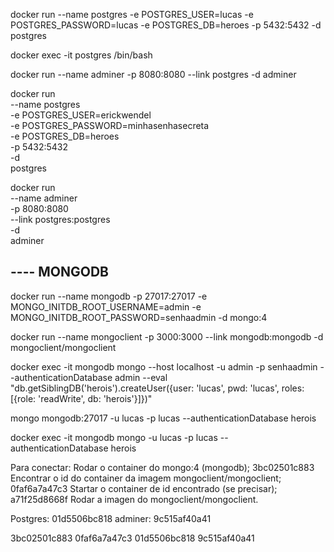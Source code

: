 docker run --name postgres -e POSTGRES_USER=lucas -e POSTGRES_PASSWORD=lucas -e POSTGRES_DB=heroes -p 5432:5432 -d postgres

docker exec -it postgres /bin/bash

docker run --name adminer -p 8080:8080 --link postgres -d adminer



docker run \
    --name postgres \
    -e POSTGRES_USER=erickwendel \
    -e POSTGRES_PASSWORD=minhasenhasecreta \
    -e POSTGRES_DB=heroes \
    -p 5432:5432 \
    -d \
    postgres

docker run \
    --name adminer \
    -p 8080:8080 \
    --link postgres:postgres \
    -d \
    adminer

## ---- MONGODB
docker run --name mongodb -p 27017:27017 -e MONGO_INITDB_ROOT_USERNAME=admin -e MONGO_INITDB_ROOT_PASSWORD=senhaadmin -d mongo:4

docker run --name mongoclient -p 3000:3000 --link mongodb:mongodb -d mongoclient/mongoclient

docker exec -it mongodb mongo --host localhost -u admin -p senhaadmin --authenticationDatabase admin --eval "db.getSiblingDB('herois').createUser({user: 'lucas', pwd: 'lucas', roles: [{role: 'readWrite', db: 'herois'}]})"

 mongo mongodb:27017  -u lucas -p lucas --authenticationDatabase herois

 docker exec -it mongodb mongo -u lucas -p lucas --authenticationDatabase herois

Para conectar:
Rodar o container do mongo:4 (mongodb); 3bc02501c883
Encontrar o id do container da imagem mongoclient/mongoclient; 0faf6a7a47c3
Startar o container de id encontrado (se precisar); a71f25d8668f
Rodar a imagen do mongoclient/mongoclient.

Postgres: 01d5506bc818  adminer: 9c515af40a41

3bc02501c883 0faf6a7a47c3 01d5506bc818 9c515af40a41